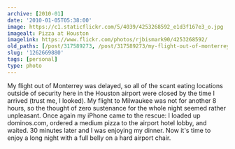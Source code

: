 ```yaml
---
archive: [2010-01]
date: '2010-01-05T05:38:00'
image: https://c1.staticflickr.com/5/4039/4253268592_e1d3f167e3_o.jpg
imagealt: Pizza at Houston
imagelink: https://www.flickr.com/photos/rjbismark90/4253268592/
old_paths: [/post/317589273, /post/317589273/my-flight-out-of-monterrey-was-delayed-so-all-of]
slug: '1262669880'
tags: [personal]
type: photo
---
```


My flight out of Monterrey was delayed, so all of the scant eating
locations outside of security here in the Houston airport were closed by
the time I arrived (trust me, I looked). My flight to Milwaukee was not
for another 8 hours, so the thought of zero sustenance for the whole night
seemed rather unpleasant. Once again my iPhone came to the rescue:
I loaded up dominos.com, ordered a medium pizza to the airport hotel
lobby, and waited. 30 minutes later and I was enjoying my dinner.  Now
it's time to enjoy a long night with a full belly on a hard airport chair.

